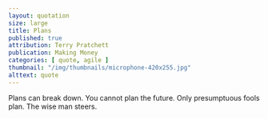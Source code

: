 ```yaml
---
layout: quotation
size: large
title: Plans
published: true
attribution: Terry Pratchett
publication: Making Money
categories: [ quote, agile ]
thumbnail: "/img/thumbnails/microphone-420x255.jpg"
alttext: quote
---
```


Plans can break down. You cannot plan the future. Only 
presumptuous fools plan. The wise man steers.
